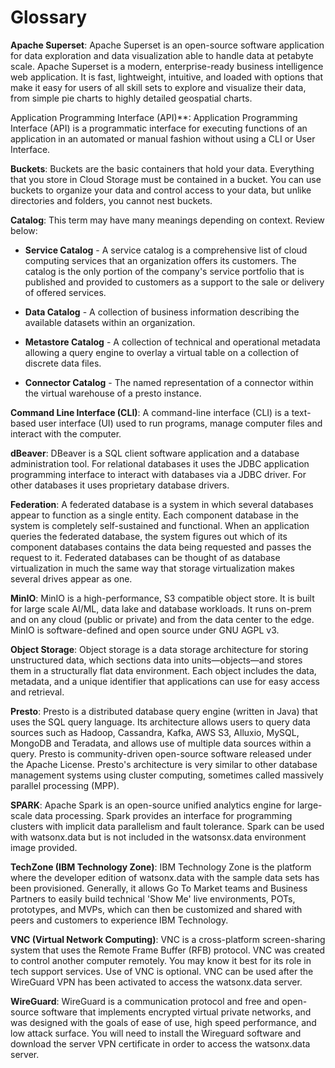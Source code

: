 # Glossary

**Apache Superset**: Apache Superset is an open-source software application for data exploration and data visualization able to handle data at petabyte scale. Apache Superset is a modern, enterprise-ready business intelligence web application. It is fast, lightweight, intuitive, and loaded with options that make it easy for users of all skill sets to explore and visualize their data, from simple pie charts to highly detailed geospatial charts.

Application Programming Interface (API)**: Application Programming Interface (API) is a programmatic interface for executing functions of an application in an automated or manual fashion without using a CLI or User Interface.

**Buckets**: Buckets are the basic containers that hold your data. Everything that you store in Cloud Storage must be contained in a bucket. You can use buckets to organize your data and control access to your data, but unlike directories and folders, you cannot nest buckets.

**Catalog**: This term may have many meanings depending on context. Review below:

* **Service Catalog** - A service catalog is a comprehensive list of cloud computing services that an organization offers its customers. The catalog is the only portion of the company's service portfolio that is published and provided to customers as a support to the sale or delivery of offered services.

* **Data Catalog** - A collection of business information describing the available datasets within an organization.

* **Metastore Catalog** - A collection of technical and operational metadata allowing a query engine to overlay a virtual table on a collection of discrete data files.

* **Connector Catalog** - The named representation of a connector within the virtual warehouse of a presto instance.

**Command Line Interface (CLI)**: A command-line interface (CLI) is a text-based user interface (UI) used to run programs, manage computer files and interact with the computer.

**dBeaver**: DBeaver is a SQL client software application and a database administration tool. For relational databases it uses the JDBC application programming interface to interact with databases via a JDBC driver. For other databases it uses proprietary database drivers.

**Federation**: A federated database is a system in which several databases appear to function as a single entity. Each component database in the system is completely self-sustained and functional. When an application queries the federated database, the system figures out which of its component databases contains the data being requested and passes the request to it. Federated databases can be thought of as database virtualization in much the same way that storage virtualization makes several drives appear as one.

**MinIO**: MinIO is a high-performance, S3 compatible object store. It is built for large scale AI/ML, data lake and database workloads. It runs on-prem and on any cloud (public or private) and from the data center to the edge. MinIO is software-defined and open source under GNU AGPL v3.

**Object Storage**: Object storage is a data storage architecture for storing unstructured data, which sections data into units—objects—and stores them in a structurally flat data environment. Each object includes the data, metadata, and a unique identifier that applications can use for easy access and retrieval.

**Presto**: Presto is a distributed database query engine (written in Java) that uses the SQL query language. Its architecture allows users to query data sources such as Hadoop, Cassandra, Kafka, AWS S3, Alluxio, MySQL, MongoDB and Teradata, and allows use of multiple data sources within a query. Presto is community-driven open-source software released under the Apache License. Presto's architecture is very similar to other database management systems using cluster computing, sometimes called massively parallel processing (MPP).

**SPARK**: Apache Spark is an open-source unified analytics engine for large-scale data processing. Spark provides an interface for programming clusters with implicit data parallelism and fault tolerance. Spark can be used with watsonx.data but is not included in the watsonsx.data environment image provided.

**TechZone (IBM Technology Zone)**: IBM Technology Zone is the platform where the developer edition of watsonx.data with the sample data sets has been provisioned. Generally, it allows Go To Market teams and Business Partners to easily build technical 'Show Me' live environments, POTs, prototypes, and MVPs, which can then be customized and shared with peers and customers to experience IBM Technology.

**VNC (Virtual Network Computing)**: VNC is a cross-platform screen-sharing system that uses the Remote Frame Buffer (RFB) protocol. VNC was created to control another computer remotely. You may know it best for its role in tech support services. Use of VNC is optional. VNC can be used after the WireGuard VPN has been activated to access the watsonx.data server.

**WireGuard**: WireGuard is a communication protocol and free and open-source software that implements encrypted virtual private networks, and was designed with the goals of ease of use, high speed performance, and low attack surface. You will need to install the Wireguard software and download the server VPN certificate in order to access the watsonx.data server.